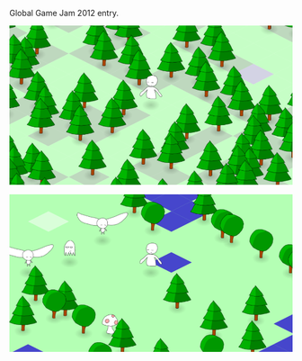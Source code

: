 Global Game Jam 2012 entry.

![](./res/screenshots/commit-12-Saturday-night-2.png)

![](./res/screenshots/commit-31-Postmortem.png)
